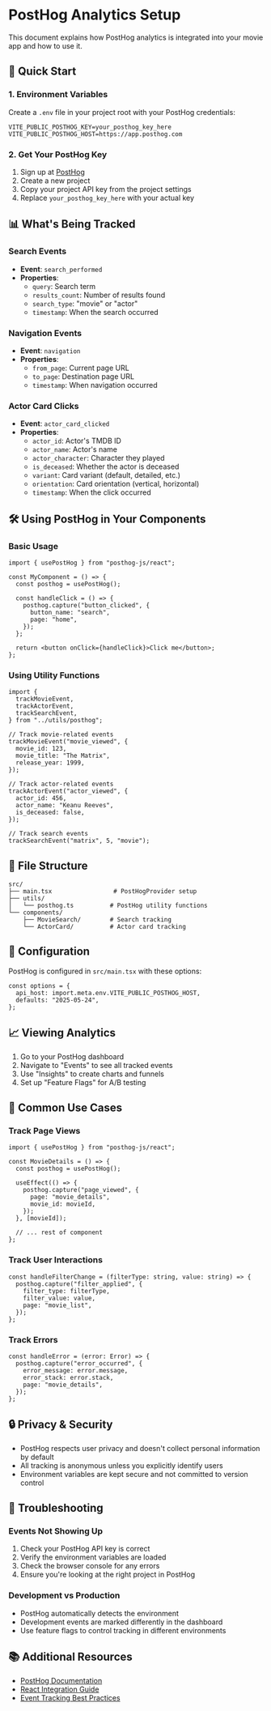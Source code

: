 # PostHog Analytics Setup

This document explains how PostHog analytics is integrated into your movie app and how to use it.

## 🚀 Quick Start

### 1. Environment Variables

Create a `.env` file in your project root with your PostHog credentials:

```env
VITE_PUBLIC_POSTHOG_KEY=your_posthog_key_here
VITE_PUBLIC_POSTHOG_HOST=https://app.posthog.com
```

### 2. Get Your PostHog Key

1. Sign up at [PostHog](https://posthog.com)
2. Create a new project
3. Copy your project API key from the project settings
4. Replace `your_posthog_key_here` with your actual key

## 📊 What's Being Tracked

### Search Events

- **Event**: `search_performed`
- **Properties**:
  - `query`: Search term
  - `results_count`: Number of results found
  - `search_type`: "movie" or "actor"
  - `timestamp`: When the search occurred

### Navigation Events

- **Event**: `navigation`
- **Properties**:
  - `from_page`: Current page URL
  - `to_page`: Destination page URL
  - `timestamp`: When navigation occurred

### Actor Card Clicks

- **Event**: `actor_card_clicked`
- **Properties**:
  - `actor_id`: Actor's TMDB ID
  - `actor_name`: Actor's name
  - `actor_character`: Character they played
  - `is_deceased`: Whether the actor is deceased
  - `variant`: Card variant (default, detailed, etc.)
  - `orientation`: Card orientation (vertical, horizontal)
  - `timestamp`: When the click occurred

## 🛠️ Using PostHog in Your Components

### Basic Usage

```tsx
import { usePostHog } from "posthog-js/react";

const MyComponent = () => {
  const posthog = usePostHog();

  const handleClick = () => {
    posthog.capture("button_clicked", {
      button_name: "search",
      page: "home",
    });
  };

  return <button onClick={handleClick}>Click me</button>;
};
```

### Using Utility Functions

```tsx
import {
  trackMovieEvent,
  trackActorEvent,
  trackSearchEvent,
} from "../utils/posthog";

// Track movie-related events
trackMovieEvent("movie_viewed", {
  movie_id: 123,
  movie_title: "The Matrix",
  release_year: 1999,
});

// Track actor-related events
trackActorEvent("actor_viewed", {
  actor_id: 456,
  actor_name: "Keanu Reeves",
  is_deceased: false,
});

// Track search events
trackSearchEvent("matrix", 5, "movie");
```

## 📁 File Structure

```
src/
├── main.tsx                 # PostHogProvider setup
├── utils/
│   └── posthog.ts          # PostHog utility functions
└── components/
    ├── MovieSearch/        # Search tracking
    └── ActorCard/          # Actor card tracking
```

## 🔧 Configuration

PostHog is configured in `src/main.tsx` with these options:

```tsx
const options = {
  api_host: import.meta.env.VITE_PUBLIC_POSTHOG_HOST,
  defaults: "2025-05-24",
};
```

## 📈 Viewing Analytics

1. Go to your PostHog dashboard
2. Navigate to "Events" to see all tracked events
3. Use "Insights" to create charts and funnels
4. Set up "Feature Flags" for A/B testing

## 🎯 Common Use Cases

### Track Page Views

```tsx
import { usePostHog } from "posthog-js/react";

const MovieDetails = () => {
  const posthog = usePostHog();

  useEffect(() => {
    posthog.capture("page_viewed", {
      page: "movie_details",
      movie_id: movieId,
    });
  }, [movieId]);

  // ... rest of component
};
```

### Track User Interactions

```tsx
const handleFilterChange = (filterType: string, value: string) => {
  posthog.capture("filter_applied", {
    filter_type: filterType,
    filter_value: value,
    page: "movie_list",
  });
};
```

### Track Errors

```tsx
const handleError = (error: Error) => {
  posthog.capture("error_occurred", {
    error_message: error.message,
    error_stack: error.stack,
    page: "movie_details",
  });
};
```

## 🔒 Privacy & Security

- PostHog respects user privacy and doesn't collect personal information by default
- All tracking is anonymous unless you explicitly identify users
- Environment variables are kept secure and not committed to version control

## 🚨 Troubleshooting

### Events Not Showing Up

1. Check your PostHog API key is correct
2. Verify the environment variables are loaded
3. Check the browser console for any errors
4. Ensure you're looking at the right project in PostHog

### Development vs Production

- PostHog automatically detects the environment
- Development events are marked differently in the dashboard
- Use feature flags to control tracking in different environments

## 📚 Additional Resources

- [PostHog Documentation](https://posthog.com/docs)
- [React Integration Guide](https://posthog.com/docs/libraries/react)
- [Event Tracking Best Practices](https://posthog.com/docs/data/events)
